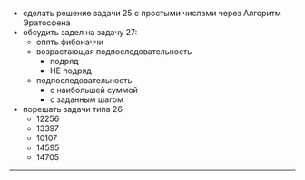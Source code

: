 
- сделать решение задачи 25 с простыми числами через Алгоритм Эратосфена  
- обсудить задел на задачу 27:  
  - опять фибоначчи  
  - возрастающая подпоследовательность  
    - подряд  
    - НЕ подряд  
  - подпоследовательность  
    - с наибольшей суммой    
    - с заданным шагом  
- порешать задачи типа 26  
  - 12256  
  - 13397  
  - 10107  
  - 14595  
  - 14705  

---  

